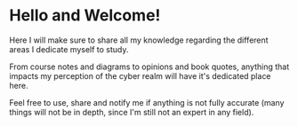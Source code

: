 # Hello and Welcome!
Here I will make sure to share all my knowledge regarding the different areas I dedicate myself to study.

From course notes and diagrams to opinions and book quotes, anything that impacts my perception of the cyber realm will have it's dedicated place here.

Feel free to use, share and notify me if anything is not fully accurate (many things will not be in depth, since I'm still not an expert in any field).
